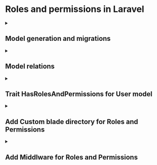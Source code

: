 # Roles and permissions in Laravel

<details>
  <summary><h2>Model generation and migrations</h2></summary>
  
- Generate models and migrations

      php artisan make:model Role -m
      php artisan make:model Permission -m
      php artisan make:migration create_users_permissions_table
      php artisan make:migration create_users_roles_table
      php artisan make:migration create_roles_permissions_table
  
- Edit migrations
  - **create_roles_table** migration file:
  
        <?php

        use Illuminate\Database\Migrations\Migration;
        use Illuminate\Database\Schema\Blueprint;
        use Illuminate\Support\Facades\Schema;

        return new class extends Migration
        {
            /**
             * Run the migrations.
             */
            public function up(): void
            {
                Schema::create('roles', function (Blueprint $table) {
                    $table->id();
                    $table->string('title', 30);
                    $table->string('name', 30);
                    $table->string('guard_name', 10);
                    $table->timestamps();
                });
            }

            /**
             * Reverse the migrations.
             */
            public function down(): void
            {
                Schema::dropIfExists('roles');
            }
        };

  - **create_permissions_table** migration file:

        <?php

        use Illuminate\Database\Migrations\Migration;
        use Illuminate\Database\Schema\Blueprint;
        use Illuminate\Support\Facades\Schema;

        return new class extends Migration
        {
            /**
             * Run the migrations.
             */
            public function up(): void
            {
                Schema::create('permissions', function (Blueprint $table) {
                    $table->id();
                    $table->string('title', 30);
                    $table->string('name', 30);
                    $table->string('guard_name', 10);
                    $table->timestamps();
                });
            }

            /**
             * Reverse the migrations.
             */
            public function down(): void
            {
                Schema::dropIfExists('permissions');
            }
        };
  - **create_users_permissions_table** migration file:
        
        <?php

        use Illuminate\Database\Migrations\Migration;
        use Illuminate\Database\Schema\Blueprint;
        use Illuminate\Support\Facades\Schema;

        return new class extends Migration
        {
            /**
             * Run the migrations.
             */
            public function up(): void
            {
                Schema::create('users_permissions', function (Blueprint $table) {
                    $table->foreignId('user_id')->constrained()->onDelete('cascade');
                    $table->foreignId('permission_id')->constrained()->onDelete('cascade');
                    $table->primary(['user_id','permission_id']);
                    $table->timestamps();
                });
            }

            /**
             * Reverse the migrations.
             */
            public function down(): void
            {
                Schema::dropIfExists('users_permissions');
            }
        };
        
  - **create_users_roles_table** migration file:
        
        <?php

        use Illuminate\Database\Migrations\Migration;
        use Illuminate\Database\Schema\Blueprint;
        use Illuminate\Support\Facades\Schema;

        return new class extends Migration
        {
            /**
             * Run the migrations.
             */
            public function up(): void
            {
                Schema::create('users_roles', function (Blueprint $table) {
                    $table->foreignId('user_id')->constrained()->onDelete('cascade');
                    $table->foreignId('role_id')->constrained()->onDelete('cascade');
                    $table->primary(['user_id','role_id']);
                    $table->timestamps();
                });
            }

            /**
             * Reverse the migrations.
             */
            public function down(): void
            {
                Schema::dropIfExists('users_roles');
            }
        };

  - **create_roles_permissions_table** migration file:
        
        <?php

        use Illuminate\Database\Migrations\Migration;
        use Illuminate\Database\Schema\Blueprint;
        use Illuminate\Support\Facades\Schema;

        return new class extends Migration
        {
            /**
             * Run the migrations.
             */
            public function up(): void
            {
                Schema::create('roles_permissions', function (Blueprint $table) {
                    $table->foreignId('role_id')->constrained()->onDelete('cascade');
                    $table->foreignId('permission_id')->constrained()->onDelete('cascade');;
                    $table->primary(['role_id','permission_id']);
                    $table->timestamps();
                });
            }

            /**
             * Reverse the migrations.
             */
            public function down(): void
            {
                Schema::dropIfExists('roles_permissions');
            }
        };

Now we can run: ```php artisan migrate```
</details>

<details>
  <summary><h2>Model relations</h2></summary>

- Models/role.php ```belongsToMany``` relation:
    
      public function permissions()
      {
          return $this->belongsToMany(Permission::class,'roles_permissions');
      }

- Models/permissions.php ```belongsToMany``` relation:

      public function roles()
      {
          return $this->belongsToMany(Role::class,'roles_permissions');
      }

</details>

<details>
  <summary><h2>Trait HasRolesAndPermissions for User model</h2></summary>

- Create new trait in **Traits** folder and name it ```HasRolesAndPermissions```
- Copy this code in newly created file:

      <?php

      namespace App\Traits;

      use App\Models\Role;
      use App\Models\Permission;

      trait HasRolesAndPermissions
      {
          public function roles(): mixed
          {
              return $this->belongsToMany(Role::class,'users_roles');
          }

          public function permissions(): mixed
          {
              return $this->belongsToMany(Permission::class,'users_permissions');
          }

          public function hasRole(mixed ... $roles): bool
          {
              foreach ($roles as $role) {
                  if ($this->roles->contains('name', $role)) {
                      return true;
                  }
              }
              return false;
          }

          public function hasPermission($permission): bool
          {
              return (bool) $this->permissions->where('name', $permission)->count();
          }

          public function hasPermissionTo($permission): bool
          {
              return $this->hasPermissionThroughRole($permission) || $this->hasPermission($permission->name);
          }

          public function hasPermissionThroughRole($permission): bool
          {
              foreach ($permission->roles as $role){
                  if($this->roles->contains($role)) {
                      return true;
                  }
              }
              return false;
          }

          public function getAllPermissions(array $permissions): mixed
          {
              return Permission::whereIn('name',$permissions)->get();
          }

          public function givePermissionsTo(mixed ... $permissions): static
          {
              $permissions = $this->getAllPermissions($permissions);
              if($permissions === null) {
                  return $this;
              }
              $this->permissions()->saveMany($permissions);
              return $this;
          }

          public function deletePermissions(mixed ... $permissions): static
          {
              $permissions = $this->getAllPermissions($permissions);
              $this->permissions()->detach($permissions);
              return $this;
          }

          public function refreshPermissions(mixed ... $permissions): \App\Models\User
          {
              $this->permissions()->detach();
              return $this->givePermissionsTo($permissions);
          }
      }

- Now add this trait to User model in ```Models/User.php```

      class User extends Authenticatable
      {
          use HasRolesAndPermissions; // this fragment

</details>

<details>
  <summary><h2>Add Custom blade directory for Roles and Permissions</h2></summary>

- Create new service provider 

      php artisan make:provider RolesServiceProvider
      php artisan make:provider PermissionServiceProvider

- Copy this code in **RolesServiceProvider** boot method

      Blade::directive('role', function ($role){
          return "<?php if(auth()->check() && auth()->user()->hasRole({$role})): ?>";
      });
      Blade::directive('endrole', function (){
          return "<?php endif; ?>";
      });
  
  Then you can use somthing like this in blade templates:
  
      @role('manager') // manager is role
        Manager Panel html here
      @endrole
  
- Copy this code in **PermissionServiceProvider** boot method
  
      try {
          Permission::get()->map(function ($permission) {
              Gate::define($permission->name, function ($user) use ($permission) {
                  return $user->hasPermissionTo($permission);
              });
          });
      } catch (\Exception $e) {
          report($e);
          return;
      }
  
  Then you can use somthing like that in blade templates:
  
        Gate::allows('edit-users'); //edit-user is permission
  
  
- **Don't forget** and add **RolesServiceProvider** and **PermissionServiceProvider** to providers list, in **config/app.php** file
</details>

<details>
  <summary><h2>Add Middlware for Roles and Permissions</h2></summary>

- Create **RoleMiddleware**
  
      php artisan make:middleware RoleMiddleware
  
- Copy this code in **RoleMiddleware**
  
      <?php

      namespace App\Http\Middleware;

      use Closure;
      use Illuminate\Http\Request;
      use Symfony\Component\HttpFoundation\Response;

      class RoleMiddleware
      {
          /**
           * Handle an incoming request.
           *
           * @param  Closure(Request): (Response)  $next
           */
          public function handle(Request $request, Closure $next, $role, $permission = null)
          {
              if(!auth()->user()->hasRole($role)) {
                  abort(403);
              }

              if($permission !== null && !auth()->user()->can($permission)) {
                  abort(403);
              }

              return $next($request);
          }
      }

- Before using this middlware, you need to add it in ```App\Http\Kernel.php``` file

      protected $middlewareAliases = [
              'auth' => \App\Http\Middleware\Authenticate::class,
              'auth.basic' => \Illuminate\Auth\Middleware\AuthenticateWithBasicAuth::class,
              'auth.session' => \Illuminate\Session\Middleware\AuthenticateSession::class,
              'cache.headers' => \Illuminate\Http\Middleware\SetCacheHeaders::class,
              'can' => \Illuminate\Auth\Middleware\Authorize::class,
              'guest' => \App\Http\Middleware\RedirectIfAuthenticated::class,
              'password.confirm' => \Illuminate\Auth\Middleware\RequirePassword::class,
              'signed' => \App\Http\Middleware\ValidateSignature::class,
              'throttle' => \Illuminate\Routing\Middleware\ThrottleRequests::class,
              'verified' => \Illuminate\Auth\Middleware\EnsureEmailIsVerified::class,
              'role'  =>  \App\Http\Middleware\RoleMiddleware::class, // This is our middlware
          ];
      }

- Now you can use it in routing

      Route::group(['middleware' => 'auth'], function () {
          Route::group(['middleware' => 'role:admin'], function () { // This is our middlware
              Route::get('management/users', [UsersController::class, 'index'])->name('users');
          });
      });

</details>
